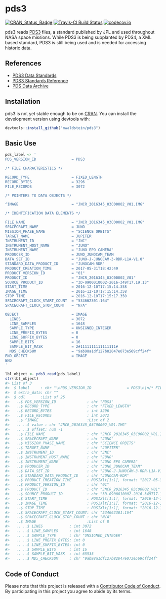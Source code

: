
<!-- README.md is generated from README.Rmd. Please edit that file -->
pds3
====

[![CRAN\_Status\_Badge](http://www.r-pkg.org/badges/version/pds3)](https://cran.r-project.org/package=pds3) [![Travis-CI Build Status](https://travis-ci.org/mwaldstein/pds3.svg?branch=master)](https://travis-ci.org/mwaldstein/pds3) [![codecov.io](https://codecov.io/github/mwaldstein/pds3/coverage.svg?branch=master)](https://codecov.io/github/mwaldstein/pds3?branch=master)

pds3 reads [PDS3](https://pds.jpl.nasa.gov/datastandards/pds3/) files, a standard published by JPL and used throughout NASA space missions. While PDS3 is being supplanted by PDS4, a XML based standard, PDS3 is still being used and is needed for accessing historic data.

References
----------

-   [PDS3 Data Standards](https://pds.jpl.nasa.gov/datastandards/pds3/)
-   [PDS3 Standards Reference](https://pds.jpl.nasa.gov/datastandards/pds3/standards/)
-   [PDS Data Archive](https://pds.jpl.nasa.gov/)

Installation
------------

pds3 is not yet stable enough to be on [CRAN](https://CRAN.R-project.org). You can install the development version using devtools with:

``` r
devtools::install_github("mwaldstein/pds3")
```

Basic Use
---------

``` r
pds_label <- '
PDS_VERSION_ID                = PDS3

/* FILE CHARACTERISTICS */

RECORD_TYPE                   = FIXED_LENGTH
RECORD_BYTES                  = 3296
FILE_RECORDS                  = 3072

/* POINTERS TO DATA OBJECTS */

^IMAGE                        = "JNCR_2016345_03C00002_V01.IMG"

/* IDENTIFICATION DATA ELEMENTS */

FILE_NAME                     = "JNCR_2016345_03C00002_V01.IMG"
SPACECRAFT_NAME               = JUNO
MISSION_PHASE_NAME            = "SCIENCE ORBITS"
TARGET_NAME                   = JUPITER
INSTRUMENT_ID                 = "JNC"
INSTRUMENT_HOST_NAME          = "JUNO"
INSTRUMENT_NAME               = "JUNO EPO CAMERA"
PRODUCER_ID                   = JUNO_JUNOCAM_TEAM
DATA_SET_ID                   = "JUNO-J-JUNOCAM-3-RDR-L1A-V1.0"
STANDARD_DATA_PRODUCT_ID      = "JUNOCAM-RDR"
PRODUCT_CREATION_TIME         = 2017-05-31T18:42:49
PRODUCT_VERSION_ID            = "01"
PRODUCT_ID                    = "JNCR_2016345_03C00002_V01"
SOURCE_PRODUCT_ID             = "3D-0900010002-2016-349T17.19.13"
START_TIME                    = 2016-12-10T17:15:14.358
IMAGE_TIME                    = 2016-12-10T17:15:14.358
STOP_TIME                     = 2016-12-10T17:15:17.350
SPACECRAFT_CLOCK_START_COUNT  = "534662301:164"
SPACECRAFT_CLOCK_STOP_COUNT   = "N/A"

OBJECT                        = IMAGE
  LINES                       = 3072
  LINE_SAMPLES                = 1648
  SAMPLE_TYPE                 = UNSIGNED_INTEGER
  LINE_PREFIX_BYTES           = 0
  LINE_SUFFIX_BYTES           = 0
  SAMPLE_BITS                 = 16
  SAMPLE_BIT_MASK             = 2#1111111111111111#
  MD5_CHECKSUM                = "9ab98a1df127b82047e073e569cff24f"
END_OBJECT                    = IMAGE
END
'

lbl_object <- pds3_read(pds_label)
str(lbl_object)
#> List of 3
#>  $ label     : chr "\nPDS_VERSION_ID                = PDS3\n\n/* FILE CHARACTERISTICS */\n\nRECORD_TYPE                   = FIXED_L"| __truncated__
#>  $ extra_data: chr ""
#>  $ odl       :List of 25
#>   ..$ PDS_VERSION_ID              : chr "PDS3"
#>   ..$ RECORD_TYPE                 : chr "FIXED_LENGTH"
#>   ..$ RECORD_BYTES                : int 3296
#>   ..$ FILE_RECORDS                : int 3072
#>   ..$ ^IMAGE                      :List of 2
#>   .. ..$ value : chr "JNCR_2016345_03C00002_V01.IMG"
#>   .. ..$ offset: num -1
#>   ..$ FILE_NAME                   : chr "JNCR_2016345_03C00002_V01.IMG"
#>   ..$ SPACECRAFT_NAME             : chr "JUNO"
#>   ..$ MISSION_PHASE_NAME          : chr "SCIENCE ORBITS"
#>   ..$ TARGET_NAME                 : chr "JUPITER"
#>   ..$ INSTRUMENT_ID               : chr "JNC"
#>   ..$ INSTRUMENT_HOST_NAME        : chr "JUNO"
#>   ..$ INSTRUMENT_NAME             : chr "JUNO EPO CAMERA"
#>   ..$ PRODUCER_ID                 : chr "JUNO_JUNOCAM_TEAM"
#>   ..$ DATA_SET_ID                 : chr "JUNO-J-JUNOCAM-3-RDR-L1A-V1.0"
#>   ..$ STANDARD_DATA_PRODUCT_ID    : chr "JUNOCAM-RDR"
#>   ..$ PRODUCT_CREATION_TIME       : POSIXlt[1:1], format: "2017-05-31 18:42:49"
#>   ..$ PRODUCT_VERSION_ID          : chr "01"
#>   ..$ PRODUCT_ID                  : chr "JNCR_2016345_03C00002_V01"
#>   ..$ SOURCE_PRODUCT_ID           : chr "3D-0900010002-2016-349T17.19.13"
#>   ..$ START_TIME                  : POSIXlt[1:1], format: "2016-12-10 17:15:14"
#>   ..$ IMAGE_TIME                  : POSIXlt[1:1], format: "2016-12-10 17:15:14"
#>   ..$ STOP_TIME                   : POSIXlt[1:1], format: "2016-12-10 17:15:17"
#>   ..$ SPACECRAFT_CLOCK_START_COUNT: chr "534662301:164"
#>   ..$ SPACECRAFT_CLOCK_STOP_COUNT : chr "N/A"
#>   ..$ IMAGE                       :List of 8
#>   .. ..$ LINES            : int 3072
#>   .. ..$ LINE_SAMPLES     : int 1648
#>   .. ..$ SAMPLE_TYPE      : chr "UNSIGNED_INTEGER"
#>   .. ..$ LINE_PREFIX_BYTES: int 0
#>   .. ..$ LINE_SUFFIX_BYTES: int 0
#>   .. ..$ SAMPLE_BITS      : int 16
#>   .. ..$ SAMPLE_BIT_MASK  : int 65535
#>   .. ..$ MD5_CHECKSUM     : chr "9ab98a1df127b82047e073e569cff24f"
```

Code of Conduct
---------------

Please note that this project is released with a [Contributor Code of Conduct](CODE_OF_CONDUCT.md). By participating in this project you agree to abide by its terms.
